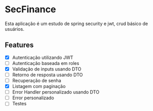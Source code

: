 # SecFinance

Esta aplicação é um estudo de spring security e jwt, crud básico de usuários.

## Features
- [x] Autenticação utilizando JWT
- [ ] Autenticação baseada em roles
- [x] Validação de inputs usando DTO
- [ ] Retorno de resposta usando DTO
- [ ] Recuperação de senha
- [x] Listagem com paginação
- [ ] Error Handler personalizado usando DTO
- [ ] Error personalizado
- [ ] Testes
